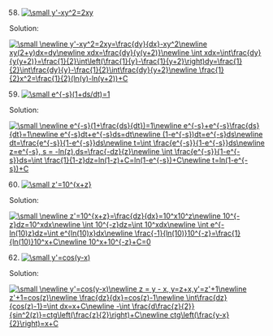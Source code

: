 58. <a href="https://www.codecogs.com/eqnedit.php?latex=\inline&space;\dpi{120}&space;\small&space;y'-xy^2=2xy" target="_blank"><img src="https://latex.codecogs.com/gif.latex?\inline&space;\dpi{120}&space;\small&space;y'-xy^2=2xy" title="\small y'-xy^2=2xy" /></a>

Solution:

<a href="https://www.codecogs.com/eqnedit.php?latex=\inline&space;\dpi{120}&space;\small&space;\newline&space;y'-xy^2=2xy=\frac{dy}{dx}-xy^2\newline&space;xy(2&plus;y)dx=dy\newline&space;xdx=\frac{dy}{y(y&plus;2)}\newline&space;\int&space;xdx=\int\frac{dy}{y(y&plus;2)}=\frac{1}{2}\int\left(\frac{1}{y}-\frac{1}{y&plus;2}\right)dy=\frac{1}{2}\int\frac{dy}{y}-\frac{1}{2}\int\frac{dy}{y&plus;2}\newline&space;\frac{1}{2}x^2=\frac{1}{2}(ln(y)-ln(y&plus;2))&plus;C" target="_blank"><img src="https://latex.codecogs.com/gif.latex?\inline&space;\dpi{120}&space;\small&space;\newline&space;y'-xy^2=2xy=\frac{dy}{dx}-xy^2\newline&space;xy(2&plus;y)dx=dy\newline&space;xdx=\frac{dy}{y(y&plus;2)}\newline&space;\int&space;xdx=\int\frac{dy}{y(y&plus;2)}=\frac{1}{2}\int\left(\frac{1}{y}-\frac{1}{y&plus;2}\right)dy=\frac{1}{2}\int\frac{dy}{y}-\frac{1}{2}\int\frac{dy}{y&plus;2}\newline&space;\frac{1}{2}x^2=\frac{1}{2}(ln(y)-ln(y&plus;2))&plus;C" title="\small \newline y'-xy^2=2xy=\frac{dy}{dx}-xy^2\newline xy(2+y)dx=dy\newline xdx=\frac{dy}{y(y+2)}\newline \int xdx=\int\frac{dy}{y(y+2)}=\frac{1}{2}\int\left(\frac{1}{y}-\frac{1}{y+2}\right)dy=\frac{1}{2}\int\frac{dy}{y}-\frac{1}{2}\int\frac{dy}{y+2}\newline \frac{1}{2}x^2=\frac{1}{2}(ln(y)-ln(y+2))+C" /></a>

59. <a href="https://www.codecogs.com/eqnedit.php?latex=\inline&space;\dpi{120}&space;\small&space;e^{-s}(1&plus;ds/dt)=1" target="_blank"><img src="https://latex.codecogs.com/gif.latex?\inline&space;\dpi{120}&space;\small&space;e^{-s}(1&plus;ds/dt)=1" title="\small e^{-s}(1+ds/dt)=1" /></a>

Solution:

<a href="https://www.codecogs.com/eqnedit.php?latex=\inline&space;\dpi{120}&space;\small&space;\newline&space;e^{-s}(1&plus;\frac{ds}{dt})=1\newline&space;e^{-s}&plus;e^{-s}\frac{ds}{dt}=1\newline&space;e^{-s}dt&plus;e^{-s}ds=dt\newline&space;(1-e^{-s})dt=e^{-s}ds\newline&space;dt=\frac{e^{-s}}{1-e^{-s}}ds\newline&space;t=\int&space;\frac{e^{-s}}{1-e^{-s}}ds\newline&space;z=e^{-s},&space;s&space;=&space;-ln(z),ds=\frac{-dz}{z}\newline&space;\int&space;\frac{e^{-s}}{1-e^{-s}}ds=\int&space;\frac{1}{1-z}dz=ln(1-z)&plus;C=ln(1-e^{-s})&plus;C\newline&space;t=ln(1-e^{-s})&plus;C" target="_blank"><img src="https://latex.codecogs.com/gif.latex?\inline&space;\dpi{120}&space;\small&space;\newline&space;e^{-s}(1&plus;\frac{ds}{dt})=1\newline&space;e^{-s}&plus;e^{-s}\frac{ds}{dt}=1\newline&space;e^{-s}dt&plus;e^{-s}ds=dt\newline&space;(1-e^{-s})dt=e^{-s}ds\newline&space;dt=\frac{e^{-s}}{1-e^{-s}}ds\newline&space;t=\int&space;\frac{e^{-s}}{1-e^{-s}}ds\newline&space;z=e^{-s},&space;s&space;=&space;-ln(z),ds=\frac{-dz}{z}\newline&space;\int&space;\frac{e^{-s}}{1-e^{-s}}ds=\int&space;\frac{1}{1-z}dz=ln(1-z)&plus;C=ln(1-e^{-s})&plus;C\newline&space;t=ln(1-e^{-s})&plus;C" title="\small \newline e^{-s}(1+\frac{ds}{dt})=1\newline e^{-s}+e^{-s}\frac{ds}{dt}=1\newline e^{-s}dt+e^{-s}ds=dt\newline (1-e^{-s})dt=e^{-s}ds\newline dt=\frac{e^{-s}}{1-e^{-s}}ds\newline t=\int \frac{e^{-s}}{1-e^{-s}}ds\newline z=e^{-s}, s = -ln(z),ds=\frac{-dz}{z}\newline \int \frac{e^{-s}}{1-e^{-s}}ds=\int \frac{1}{1-z}dz=ln(1-z)+C=ln(1-e^{-s})+C\newline t=ln(1-e^{-s})+C" /></a>

60. <a href="https://www.codecogs.com/eqnedit.php?latex=\inline&space;\dpi{120}&space;\small&space;z'=10^{x&plus;z}" target="_blank"><img src="https://latex.codecogs.com/gif.latex?\inline&space;\dpi{120}&space;\small&space;z'=10^{x&plus;z}" title="\small z'=10^{x+z}" /></a>

Solution:

<a href="https://www.codecogs.com/eqnedit.php?latex=\inline&space;\dpi{120}&space;\small&space;\newline&space;z'=10^{x&plus;z}=\frac{dz}{dx}=10^x10^z\newline&space;10^{-z}dz=10^xdx\newline&space;\int&space;10^{-z}dz=\int&space;10^xdx\newline&space;\int&space;e^{-ln(10)z}dz=\int&space;e^{ln(10)x}dx\newline&space;\frac{-1}{ln(10)}10^{-z}=\frac{1}{ln(10)}10^x&plus;C\newline&space;10^x&plus;10^{-z}&plus;C=0" target="_blank"><img src="https://latex.codecogs.com/gif.latex?\inline&space;\dpi{120}&space;\small&space;\newline&space;z'=10^{x&plus;z}=\frac{dz}{dx}=10^x10^z\newline&space;10^{-z}dz=10^xdx\newline&space;\int&space;10^{-z}dz=\int&space;10^xdx\newline&space;\int&space;e^{-ln(10)z}dz=\int&space;e^{ln(10)x}dx\newline&space;\frac{-1}{ln(10)}10^{-z}=\frac{1}{ln(10)}10^x&plus;C\newline&space;10^x&plus;10^{-z}&plus;C=0" title="\small \newline z'=10^{x+z}=\frac{dz}{dx}=10^x10^z\newline 10^{-z}dz=10^xdx\newline \int 10^{-z}dz=\int 10^xdx\newline \int e^{-ln(10)z}dz=\int e^{ln(10)x}dx\newline \frac{-1}{ln(10)}10^{-z}=\frac{1}{ln(10)}10^x+C\newline 10^x+10^{-z}+C=0" /></a>

62. <a href="https://www.codecogs.com/eqnedit.php?latex=\inline&space;\dpi{120}&space;\small&space;y'=cos(y-x)" target="_blank"><img src="https://latex.codecogs.com/gif.latex?\inline&space;\dpi{120}&space;\small&space;y'=cos(y-x)" title="\small y'=cos(y-x)" /></a>

Solution:

<a href="https://www.codecogs.com/eqnedit.php?latex=\inline&space;\dpi{120}&space;\small&space;\newline&space;y'=cos(y-x)\newline&space;z&space;=&space;y&space;-&space;x,&space;y=z&plus;x,y'=z'&plus;1\newline&space;z'&plus;1=cos(z)\newline&space;\frac{dz}{dx}=cos(z)-1\newline&space;\int\frac{dz}{cos(z)-1}=\int&space;dx=x&plus;C\newline&space;-\int&space;\frac{d\frac{z}{2}}{sin^2(z)}=ctg\left(\frac{z}{2}\right)&plus;C\newline&space;ctg\left(\frac{y-x}{2}\right)=x&plus;C" target="_blank"><img src="https://latex.codecogs.com/gif.latex?\inline&space;\dpi{120}&space;\small&space;\newline&space;y'=cos(y-x)\newline&space;z&space;=&space;y&space;-&space;x,&space;y=z&plus;x,y'=z'&plus;1\newline&space;z'&plus;1=cos(z)\newline&space;\frac{dz}{dx}=cos(z)-1\newline&space;\int\frac{dz}{cos(z)-1}=\int&space;dx=x&plus;C\newline&space;-\int&space;\frac{d\frac{z}{2}}{sin^2(z)}=ctg\left(\frac{z}{2}\right)&plus;C\newline&space;ctg\left(\frac{y-x}{2}\right)=x&plus;C" title="\small \newline y'=cos(y-x)\newline z = y - x, y=z+x,y'=z'+1\newline z'+1=cos(z)\newline \frac{dz}{dx}=cos(z)-1\newline \int\frac{dz}{cos(z)-1}=\int dx=x+C\newline -\int \frac{d\frac{z}{2}}{sin^2(z)}=ctg\left(\frac{z}{2}\right)+C\newline ctg\left(\frac{y-x}{2}\right)=x+C" /></a>
